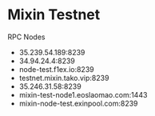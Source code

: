 # Mixin Testnet

RPC Nodes

* 35.239.54.189:8239
* 34.94.24.4:8239
* node-test.f1ex.io:8239
* testnet.mixin.tako.vip:8239
* 35.246.31.58:8239
* mixin-test-node1.eoslaomao.com:1443
* mixin-node-test.exinpool.com:8239
